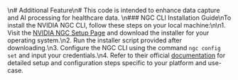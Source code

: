 \n# Additional Feature\n# This code is intended to enhance data capture and AI processing for healthcare data.
\n### NGC CLI Installation Guide\nTo install the NVIDIA NGC CLI, follow these steps on your local machine:\n\n1. Visit the [NVIDIA NGC Setup Page](https://ngc.nvidia.com/setup/installers/cli) and download the installer for your operating system.\n2. Run the installer script provided after downloading.\n3. Configure the NGC CLI using the command `ngc config set` and input your credentials.\n4. Refer to their official [documentation](https://docs.nvidia.com/ngc/ngc-tutorials/setup.html#setting-up) for detailed setup and configuration steps specific to your platform and use-case.

